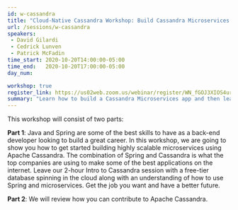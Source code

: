 ```yaml
---
id: w-cassandra
title: "Cloud-Native Cassandra Workshop: Build Cassandra Microservices with Spring"
url: /sessions/w-cassandra
speakers:
 - David Gilardi
 - Cedrick Lunven
 - Patrick McFadin  
time_start: 2020-10-20T14:00:00-05:00
time_end:   2020-10-20T17:00:00-05:00
day_num: 

workshop: true
register_link: https://us02web.zoom.us/webinar/register/WN_fGOJ3XIOS4urzV7L26CDLw
summary: "Learn how to build a Cassandra Microservices app and then learn how you can contribute to the Apache Cassandra project."
---
```


This workshop will consist of two parts:

**Part 1**: Java and Spring are some of the best skills to have as a back-end developer looking to build a great career. In this workshop, we are going to show you how to get started building highly scalable microservices using Apache Cassandra. The combination of Spring and Cassandra is what the top companies are using to make some of the best applications on the internet. Leave our 2-hour Intro to Cassandra session with a free-tier database spinning in the cloud along with an understanding of how to use Spring and microservices. Get the job you want and have a better future.

**Part 2**: We will review how you can contribute to Apache Cassandra.